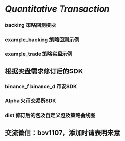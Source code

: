# _**Quantitative Transaction**_

### backing 策略回测模块

### example_backing 策略回测示例

### example_trade 策略实盘示例

## 根据实盘需求修订后的SDK

### binance_f binance_d 币安SDK

### Alpha 火币交易所SDK

### dist 修订后的包及自定义包及策略曲线图

## 交流微信：bov1107，添加时请表明来意

